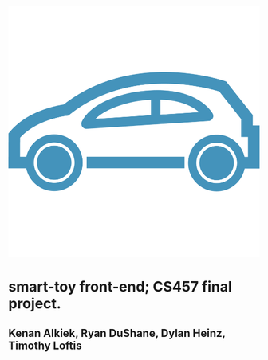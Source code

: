
![alt text](./logo.png?s=200)
# smart-toy front-end; CS457 final project.
## Kenan Alkiek, Ryan DuShane, Dylan Heinz, Timothy Loftis
